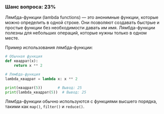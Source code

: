 ### Шанс вопроса: 23%

Лямбда-функции (lambda functions) — это анонимные функции, которые можно определить в одной строке. Они позволяют создавать быстрые и простые функции без необходимости давать им имя. Лямбда-функции полезны для небольших операций, которые нужны только в одном месте.

Пример использования лямбда-функции:
```python
# Обычная функция
def квадрат(x):
    return x ** 2

# Лямбда-функция
lambda_квадрат = lambda x: x ** 2

print(квадрат(5))       # Вывод: 25
print(lambda_квадрат(5))  # Вывод: 25
```

Лямбда-функции обычно используются с функциями высшего порядка, такими как `map()`, `filter()` и `reduce()`.